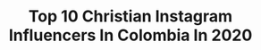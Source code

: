 ---
title: Top 10 Christian Instagram Influencers In Colombia In 2020
description: Identify the most popular Instagram accounts on inBeat.
platform: Instagram
profiles:
  - username: "egleyda16"
    fullname: >-
      𝐸𝑔𝑙𝑒𝑦𝑑𝑎 𝐵𝑒𝑙𝑙𝑖𝑎𝑟𝑑 𝐴𝑑𝑚𝑖𝑟𝑎𝑑𝑜𝑟𝑒𝑠💕
    location: "Colombia"
    followers: 49225
    engagement: 185
    commentsToLikes: 0.049855
    avatar: "https://scontent-ams4-1.cdninstagram.com/v/t51.2885-19/s320x320/69570610_1096561230543394_7321527180649824256_n.jpg?_nc_ht=scontent-ams4-1.cdninstagram.com&_nc_ohc=wvreriJDSNEAX8h4V_I&oh=eb0605b28e695622662bcb3b3f247af6&oe=5EB4E3F8"
    verified: false
    hashtags: "#mujeresguerreras, #worship, #pastor, #brilla"
  - username: "danielroaart"
    fullname: >-
      Daniel Roa
    location: "Colombia"
    followers: 5943
    engagement: 475
    commentsToLikes: 0.028062
    avatar: "https://scontent-ams4-1.cdninstagram.com/v/t51.2885-19/s320x320/14723727_1264632476949096_1738354168713707520_a.jpg?_nc_ht=scontent-ams4-1.cdninstagram.com&_nc_ohc=46_7_K7u_5sAX9z30mL&oh=35f3fecb95ca55c4a6c29262c1239add&oe=5EB418DB"
    verified: false
    hashtags: "#tulledress, #fuji, #analogcamera, #christiandiorcouture"
  - username: "juandaamusica"
    fullname: >-
      JuanDa, ¡Ay Prodigio!
    location: "Colombia"
    followers: 17922
    engagement: 234
    commentsToLikes: 0.058269
    avatar: "https://scontent-bos3-1.cdninstagram.com/v/t51.2885-19/s320x320/83207051_162719441694605_7454629003131879424_n.jpg?_nc_ht=scontent-bos3-1.cdninstagram.com&_nc_ohc=Q5IIq6ExXDcAX84snhi&oh=261638ea1f3f28ba0a016b16af207aae&oe=5EBA91D3"
    verified: false
    hashtags: "#mesalescara, #mexico, #sentimiento, #lonuevo"
  - username: "megamusicpopular"
    fullname: >-
      Megamusic Popular
    location: "Colombia"
    followers: 51360
    engagement: 336
    commentsToLikes: 0.043298
    avatar: "https://scontent-lhr8-1.cdninstagram.com/v/t51.2885-19/s320x320/35574231_1872007519529047_8296586946998697984_n.jpg?_nc_ht=scontent-lhr8-1.cdninstagram.com&_nc_ohc=sBIFqs8bMRoAX9aZ8IP&oh=72b5d01dea1ee1a2b29b3e811415468c&oe=5EB1EC75"
    verified: false
    hashtags: "#eldesmadre, #arelyshenao, #vicentefernandez, #ejecafetero"
  - username: "maclablog"
    fullname: >-
      Macla 💖 Marcela McCausland
    location: "Colombia"
    followers: 73284
    engagement: 314
    commentsToLikes: 0.063459
    avatar: "https://scontent-ams4-1.cdninstagram.com/v/t51.2885-19/s320x320/53352907_340925843209079_4169966786860548096_n.jpg?_nc_ht=scontent-ams4-1.cdninstagram.com&_nc_ohc=ZMl4L9zrQb8AX9uciuv&oh=9ff84146975acac28930d851f1d3d329&oe=5EB8E7A6"
    verified: true
    hashtags: "#naturauna, #ootd, #plussize, #primavera"
  - username: "tousyaiselle"
    fullname: >-
      Yaiselle Tous
    location: "Colombia"
    followers: 24189
    engagement: 958
    commentsToLikes: 0.021380
    avatar: "https://scontent-atl3-1.cdninstagram.com/v/t51.2885-19/s320x320/62579928_892141631165441_3347287636925480960_n.jpg?_nc_ht=scontent-atl3-1.cdninstagram.com&_nc_ohc=0LuO0n_coM4AX-s8DsI&oh=c0618f34779fb6fa82eda60a541e6536&oe=5EB82A95"
    verified: false
    hashtags: "#slask, #wojewodztwoslaskie, #silesianvoivodeship, #tbt"
  - username: "danigarzonmendez"
    fullname: >-
      Daniela Garzon
    location: "Colombia"
    followers: 10227
    engagement: 813
    commentsToLikes: 0.054868
    avatar: "https://scontent-amt2-1.cdninstagram.com/v/t51.2885-19/s320x320/92245206_893653751084485_3934943539313508352_n.jpg?_nc_ht=scontent-amt2-1.cdninstagram.com&_nc_ohc=p_85d-HkcV8AX_wFacs&oh=1114bcb655de0eb056c9dd784e42c056&oe=5EB7EE4D"
    verified: false
    hashtags: "#medellincolombia, #traveltheworld, #organizartransforma, #girlswithtattoos"
  - username: "victorhugopenag"
    fullname: >-
      Victor Hugo Peña
    location: "Colombia"
    followers: 31746
    engagement: 507
    commentsToLikes: 0.025499
    avatar: "https://scontent-amt2-1.cdninstagram.com/v/t51.2885-19/s320x320/72345889_2724655060932595_9194807935945932800_n.jpg?_nc_ht=scontent-amt2-1.cdninstagram.com&_nc_ohc=59s4TvxGLhYAX_ecbn5&oh=12a4069bafd678e2b7095843aba519a1&oe=5EB84EFE"
    verified: false
    hashtags: "#duarte, #repost, #michaelrogers, #lavueltaxespn"
  - username: "camila_moreno_"
    fullname: >-
      Camila Moreno
    location: "Colombia"
    followers: 105166
    engagement: 440
    commentsToLikes: 0.017989
    avatar: "https://scontent-lhr8-1.cdninstagram.com/v/t51.2885-19/s320x320/87227216_192564485440483_8574993912605704192_n.jpg?_nc_ht=scontent-lhr8-1.cdninstagram.com&_nc_ohc=s6ESpgVudZIAX_GS-BR&oh=7fb657d5b1de356c972b16f77b97a558&oe=5EB9DE69"
    verified: false
    hashtags: "#niunamenos, #8m2020, #quedateencasa, #valpo"
  - username: "manuellamendoza"
    fullname: >-
      m a n u 🎨 selfcare
    location: "Colombia"
    followers: 40539
    engagement: 363
    commentsToLikes: 0.055077
    avatar: "https://scontent-amt2-1.cdninstagram.com/v/t51.2885-19/s320x320/90343538_1448470242000498_5512758981623283712_n.jpg?_nc_ht=scontent-amt2-1.cdninstagram.com&_nc_ohc=GlfvWu-IlwUAX8dWS0f&oh=6fee11874cb6992b84122451125242d6&oe=5EB93E6A"
    verified: false
    hashtags: "#productividad, #agenda, #movies, #peliculasnetflix"
---